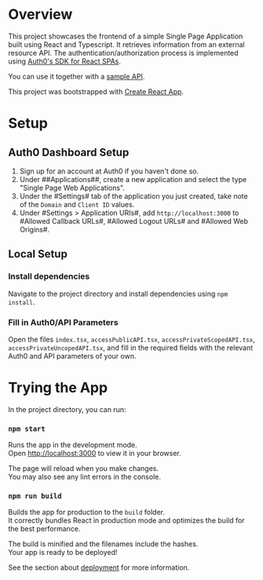 # Overview

This project showcases the frontend of a simple Single Page Application built using React and Typescript. It retrieves information from an external resource API. The authentication/authorization process is implemented using [Auth0's SDK for React SPAs](https://www.npmjs.com/package/@auth0/auth0-react).

You can use it together with a [sample API](https://github.com/lyuting47/auth0-express-sampleAPI).

This project was bootstrapped with [Create React App](https://github.com/facebook/create-react-app).

# Setup

## Auth0 Dashboard Setup

1.  Sign up for an account at Auth0 if you haven't done so.
2.  Under ##Applications##, create a new application and select the type "Single Page Web Applications".
3.  Under the #Settings# tab of the application you just created, take note of the `Domain` and `Client ID` values.
4.  Under #Settings > Application URIs#, add `http://localhost:3000` to #Allowed Callback URLs#, #Allowed Logout URLs# and #Allowed Web Origins#.

## Local Setup

### Install dependencies

Navigate to the project directory and install dependencies using `npm install`.

### Fill in Auth0/API Parameters

Open the files `index.tsx`, `accessPublicAPI.tsx`, `accessPrivateScopedAPI.tsx`, `accessPrivateUncopedAPI.tsx`, and fill in the required fields with the relevant Auth0 and API parameters of your own.

# Trying the App

In the project directory, you can run:

### `npm start`

Runs the app in the development mode.\
Open [http://localhost:3000](http://localhost:3000) to view it in your browser.

The page will reload when you make changes.\
You may also see any lint errors in the console.

### `npm run build`

Builds the app for production to the `build` folder.\
It correctly bundles React in production mode and optimizes the build for the best performance.

The build is minified and the filenames include the hashes.\
Your app is ready to be deployed!

See the section about [deployment](https://facebook.github.io/create-react-app/docs/deployment) for more information.
